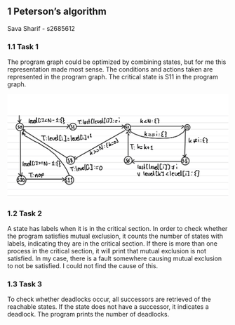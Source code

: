 ## 1 Peterson’s algorithm

Sava Sharif - s2685612

### 1.1 Task 1

The program graph could be optimized by combining states, but for me this representation made most sense. The conditions and actions taken are represented in the program graph. The critical state is S11 in the program graph.

![Program graph](/program_graph.jpg)

### 1.2 Task 2

A state has labels when it is in the critical section. In order to check whether the program satisfies mutual exclusion, it counts the number of states with labels, indicating they are in the critical section. If there is more than one process in the critical section, it will print that mutual exclusion is not satisfied. In my case, there is a fault somewhere causing mutual exclusion to not be satisfied. I could not find the cause of this.

### 1.3 Task 3

To check whether deadlocks occur, all successors are retrieved of the reachable states. If the state does not have a successor, it indicates a deadlock. The program prints the number of deadlocks.
